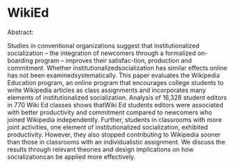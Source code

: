 # WikiEd
Abstract: 

Studies in conventional organizations suggest that institutionalized socialization – the integration of newcomers through a formalized on-boarding program – improves their satisfac-tion, production and commitment. Whether institutionalizedsocialization has similar effects online has not been examinedsystematically. This paper evaluates the Wikipedia Education program, an online program that encourages college students to write Wikipedia articles as class assignments and incorporates many elements of institutionalized socialization. Analysis of 16,328 student editors in 770 Wiki Ed classes shows thatWiki Ed students editors were associated with better productivity and commitment compared to newcomers who joined Wikipedia independently. Further, students in classrooms with more joint activities, one element of institutionalized socialization, exhibited productivity.  However, they also stopped contributing to Wikipedia sooner than those in classrooms with an individualistic assignment. We discuss the results through relevant theories and design implications on how socializationcan be applied more effectively.
